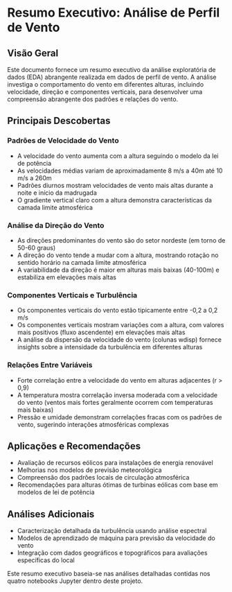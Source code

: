 # Resumo Executivo: Análise de Perfil de Vento

## Visão Geral
Este documento fornece um resumo executivo da análise exploratória de dados (EDA) abrangente realizada em dados de perfil de vento. A análise investiga o comportamento do vento em diferentes alturas, incluindo velocidade, direção e componentes verticais, para desenvolver uma compreensão abrangente dos padrões e relações do vento.

## Principais Descobertas

### Padrões de Velocidade do Vento
- A velocidade do vento aumenta com a altura seguindo o modelo da lei de potência
- As velocidades médias variam de aproximadamente 8 m/s a 40m até 10 m/s a 260m
- Padrões diurnos mostram velocidades de vento mais altas durante a noite e início da madrugada
- O gradiente vertical claro com a altura demonstra características da camada limite atmosférica

### Análise da Direção do Vento
- As direções predominantes do vento são do setor nordeste (em torno de 50-60 graus)
- A direção do vento tende a mudar com a altura, mostrando rotação no sentido horário na camada limite atmosférica
- A variabilidade da direção é maior em alturas mais baixas (40-100m) e estabiliza em elevações mais altas

### Componentes Verticais e Turbulência
- Os componentes verticais do vento estão tipicamente entre -0,2 a 0,2 m/s
- Os componentes verticais mostram variações com a altura, com valores mais positivos (fluxo ascendente) em elevações mais altas
- A análise da dispersão da velocidade do vento (colunas wdisp) fornece insights sobre a intensidade da turbulência em diferentes alturas

### Relações Entre Variáveis
- Forte correlação entre a velocidade do vento em alturas adjacentes (r > 0,9)
- A temperatura mostra correlação inversa moderada com a velocidade do vento (ventos mais fortes geralmente ocorrem com temperaturas mais baixas)
- Pressão e umidade demonstram correlações fracas com os padrões de vento, sugerindo interações atmosféricas complexas

## Aplicações e Recomendações
- Avaliação de recursos eólicos para instalações de energia renovável
- Melhorias nos modelos de previsão meteorológica
- Compreensão dos padrões locais de circulação atmosférica
- Recomendações para alturas ótimas de turbinas eólicas com base em modelos de lei de potência

## Análises Adicionais
- Caracterização detalhada da turbulência usando análise espectral
- Modelos de aprendizado de máquina para previsão da velocidade do vento
- Integração com dados geográficos e topográficos para avaliações específicas do local

Este resumo executivo baseia-se nas análises detalhadas contidas nos quatro notebooks Jupyter dentro deste projeto.
